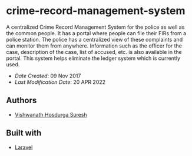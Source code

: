 # crime-record-management-system
A centralized Crime Record Management System for the police as well as the common people. It has a portal where people can file their FIRs from a police station. The police has a centralized view of these complaints and can monitor them from anywhere. Information such as the officer for the case, description of the case, list of accused, etc. is also available in the portal. This system helps eliminate the ledger system which is currently used.
* *Date Created*: 09 Nov 2017
* *Last Modification Date*: 20 APR 2022

## Authors

* [Vishwanath Hosdurga Suresh](mailto:vishubhat239@gmail.com)

## Built with
* [Laravel](https://laravel.com)
